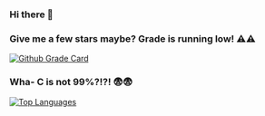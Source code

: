 ### Hi there 👋

<!--
**duskygloom/duskygloom** is a ✨ _special_ ✨ repository because its `README.md` (this file) appears on your GitHub profile.

Here are some ideas to get you started:

- 🔭 I’m currently working on ...
- 🌱 I’m currently learning ...
- 👯 I’m looking to collaborate on ...
- 🤔 I’m looking for help with ...
- 💬 Ask me about ...
- 📫 How to reach me: ...
- 😄 Pronouns: ...
- ⚡ Fun fact: ...
-->

### Give me a few stars maybe? Grade is running low! ⚠️⚠️
[![Github Grade Card](https://github-readme-stats.vercel.app/api?username=duskygloom&show_icons=true&theme=transparent)](https://github.com/duskygloom?tab=repositories)

### Wha- C is not 99%?!?! 😨😨
[![Top Languages](https://github-readme-stats.vercel.app/api/top-langs/?username=duskygloom&langs_count=4&show_icons=true&theme=transparent)](https://github.com/duskygloom?tab=repositories)
